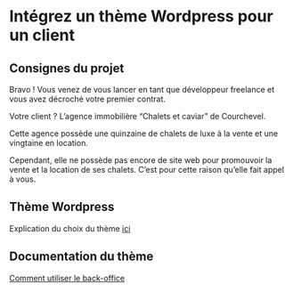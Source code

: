 # Intégrez un thème Wordpress pour un client

## Consignes du projet

Bravo ! Vous venez de vous lancer en tant que développeur freelance et vous avez décroché votre premier contrat.

Votre client ? L’agence immobilière “Chalets et caviar” de Courchevel.

Cette agence possède une quinzaine de chalets de luxe à la vente et une vingtaine en location.

Cependant, elle ne possède pas encore de site web pour promouvoir la vente et la location de ses chalets. C’est pour cette raison qu’elle fait appel à vous.

## Thème Wordpress

Explication du choix du thème [ici](https://github.com/Boris74000/OC-Projet-2-Chalets-et-Caviar/blob/master/PCHALET_04_theme.pdf)

## Documentation du thème 

[Comment utiliser le back-office](https://github.com/Boris74000/OC-Projet-2-Chalets-et-Caviar/blob/master/PCHALET_03_doc.pdf)


